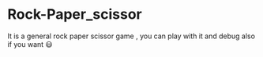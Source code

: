 # Rock-Paper_scissor
It is a general rock paper scissor game , you can play with it and debug also if you want 😃
